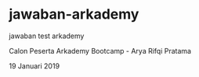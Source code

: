 # jawaban-arkademy
jawaban test arkademy

Calon Peserta Arkademy Bootcamp - Arya Rifqi Pratama

19 Januari 2019
